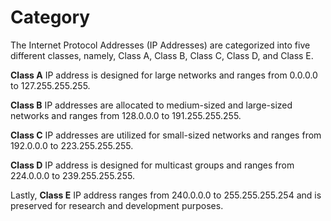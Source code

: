# Category

The Internet Protocol Addresses (IP Addresses) are categorized into five different classes, namely, Class A, Class B, Class C, Class D, and Class E.

**Class A** IP address is designed for large networks and ranges from 0.0.0.0 to 127.255.255.255. 

**Class B** IP addresses are allocated to medium-sized and large-sized networks and ranges from 128.0.0.0 to 191.255.255.255. 

**Class C** IP addresses are utilized for small-sized networks and ranges from 192.0.0.0 to 223.255.255.255. 

**Class D** IP address is designed for multicast groups and ranges from 224.0.0.0 to 239.255.255.255. 

Lastly, **Class E** IP address ranges from 240.0.0.0 to 255.255.255.254 and is preserved for research and development purposes.